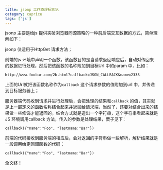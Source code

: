 ```yaml
---
title: jsonp 工作原理短笔记
category: caprice
tags: ['js']
---
```


jsonp 主要是给js 提供突破浏览器同源策略的一种前后端交互数据的方式，简单理解如下：

jsonp 仅适用于HttpGet 请求方法；

前端的js 环境中声明一个函数，该函数目的是当请求返回响应后，自动对传回来的数据进行处理，然后把该函数的名称附加到目标Url 中的param 中，比如：

	http://www.foobar.com/2b.html?callback=JSON_CALLBACK&name=2333


上面的Url就把该函数名称作为`callback` 这个请求参数的值附加到url 中，并传递到目标服务器上；

服务器端代码收到请求并进行处理后，会把处理的结果和`callback` 的值，其实就是上一部定义的函数名称结合起来并返回给请求端，当然了，还要对结合出来的结果做一些修饰才能返回的。结合方式就是造出一个字符串，这个字符串看起来就是JS 环境调用callback 方法，传入的参数是处理结果，栗子见下：

	callback({"name":"Foo", "lastname:"Bar"})

前端的代码接收到服务端的相应后，会对返回的字符串做一些解析，解析结果就是一段调用给定回调函数的代码：

	callback({"name":"Foo", "lastname:"Bar"})

全文终！